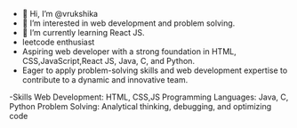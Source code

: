 - 👋 Hi, I’m @vrukshika
- 👀 I’m interested in web development and problem solving.
- 🌱 I’m currently learning React JS.
- leetcode enthusiast
- Aspiring web developer with a strong foundation in HTML, CSS,JavaScript,React JS, Java, C, and Python.
- Eager to apply problem-solving skills and web development expertise to contribute to a dynamic and innovative team.

-Skills
Web Development: HTML, CSS,JS
Programming Languages: Java, C, Python
Problem Solving: Analytical thinking, debugging, and optimizing code

<!---
vrukshika/vrukshika is a ✨ special ✨ repository because its `README.md` (this file) appears on your GitHub profile.
You can click the Preview link to take a look at your changes.
--->
